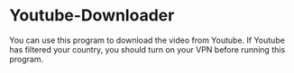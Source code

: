 # Youtube-Downloader
You can use this program to download the video from Youtube.
If Youtube has filtered your country, you should turn on your VPN before running this program.
